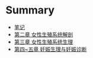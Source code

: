 # Summary

- [笔记](README.md)
- [第二章 女性生殖系统解剖](002-第二章-女性生殖系统解剖.md)
- [第三章 女性生殖系统生理](003-第三章-女性生殖系统生理.md)
- [第四~五章 妊娠生理与妊娠诊断](004-第四~五章-妊娠生理与妊娠诊断.md)
